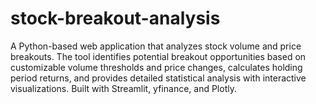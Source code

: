 # stock-breakout-analysis
A Python-based web application that analyzes stock volume and price breakouts. The tool identifies potential breakout opportunities based on customizable volume thresholds and price changes, calculates holding period returns, and provides detailed statistical analysis with interactive visualizations. Built with Streamlit, yfinance, and Plotly.
